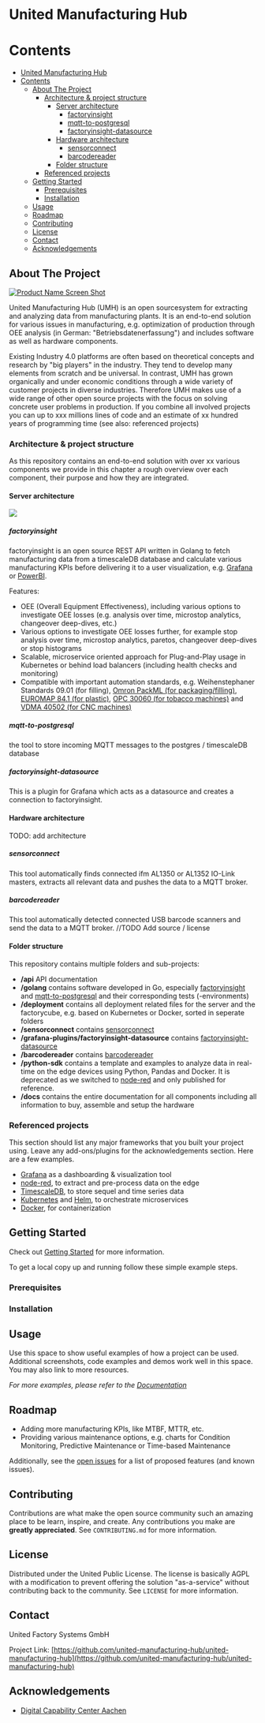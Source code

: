 <!-- PROJECT SHIELDS -->
<!--
*** I'm using markdown "reference style" links for readability.
*** Reference links are enclosed in brackets [ ] instead of parentheses ( ).
*** See the bottom of this document for the declaration of the reference variables
*** for contributors-url, forks-url, etc. This is an optional, concise syntax you may use.
*** https://www.markdownguide.org/basic-syntax/#reference-style-links
-->

<!--
[![Contributors][contributors-shield]][contributors-url]
[![Forks][forks-shield]][forks-url]
[![Stargazers][stars-shield]][stars-url]
[![Issues][issues-shield]][issues-url]
[![MIT License][license-shield]][license-url]
[![LinkedIn][linkedin-shield]][linkedin-url]

-->

<!-- PROJECT LOGO -->
# United Manufacturing Hub

# Contents
- [United Manufacturing Hub](#united-manufacturing-hub)
- [Contents](#contents)
  - [About The Project](#about-the-project)
    - [Architecture & project structure](#architecture--project-structure)
      - [Server architecture](#server-architecture)
        - [factoryinsight](#factoryinsight)
        - [mqtt-to-postgresql](#mqtt-to-postgresql)
        - [factoryinsight-datasource](#factoryinsight-datasource)
      - [Hardware architecture](#hardware-architecture)
        - [sensorconnect](#sensorconnect)
        - [barcodereader](#barcodereader)
      - [Folder structure](#folder-structure)
    - [Referenced projects](#referenced-projects)
  - [Getting Started](#getting-started)
    - [Prerequisites](#prerequisites)
    - [Installation](#installation)
  - [Usage](#usage)
  - [Roadmap](#roadmap)
  - [Contributing](#contributing)
  - [License](#license)
  - [Contact](#contact)
  - [Acknowledgements](#acknowledgements)

<!-- ABOUT THE PROJECT -->
## About The Project

[![Product Name Screen Shot][product-screenshot]](https://example.com)

United Manufacturing Hub (UMH) is an open sourcesystem for extracting and analyzing data from manufacturing plants. It is an end-to-end solution for various issues in manufacturing, e.g. optimization of production through OEE analysis (in German: "Betriebsdatenerfassung") and includes software as well as hardware components.

Existing Industry 4.0 platforms are often based on theoretical concepts and research by "big players" in the industry. They tend to develop many elements from scratch and be universal. In contrast, UMH has grown organically and under economic conditions through a wide variety of customer projects in diverse industries. Therefore UMH makes use of a wide range of other open source projects with the focus on solving concrete user problems in production. If you combine all involved projects you can up to xxx millions lines of code and an estimate of xx hundred years of programming time (see also: referenced projects)

### Architecture & project structure

As this repository contains an end-to-end solution with over xx various components we provide in this chapter a rough overview over each component, their purpose and how they are integrated.

#### Server architecture

![](docs/images/server_kubernetes.svg)

##### factoryinsight

factoryinsight is an open source REST API written in Golang to fetch manufacturing data from a timescaleDB database and calculate various manufacturing KPIs before delivering it to a user visualization, e.g. [Grafana] or [PowerBI].

Features:

- OEE (Overall Equipment Effectiveness), including various options to investigate OEE losses (e.g. analysis over time, microstop analytics, changeover deep-dives, etc.)
- Various options to investigate OEE losses further, for example stop analysis over time, microstop analytics, paretos, changeover deep-dives or stop histograms
- Scalable, microservice oriented approach for Plug-and-Play usage in Kubernetes or behind load balancers (including health checks and monitoring)
- Compatible with important automation standards, e.g. Weihenstephaner Standards 09.01 (for filling), [Omron PackML (for packaging/filling)](http://omac.org/wp-content/uploads/2016/11/PackML_Unit_Machine_Implementation_Guide-V1-00.pdf), [EUROMAP 84.1 (for plastic)](https://www.euromap.org/euromap84), [OPC 30060 (for tobacco machines)](https://reference.opcfoundation.org/v104/TMC/v100/docs/) and [VDMA 40502 (for CNC machines)](http://normung.vdma.org/viewer/-/v2article/render/32921121)

##### mqtt-to-postgresql

the tool to store incoming MQTT messages to the postgres / timescaleDB database

##### factoryinsight-datasource

This is a plugin for Grafana which acts as a datasource and creates a connection to factoryinsight.

#### Hardware architecture

TODO: add architecture

##### sensorconnect

This tool automatically finds connected ifm AL1350 or AL1352 IO-Link masters, extracts all relevant data and pushes the data to a MQTT broker.

##### barcodereader

This tool automatically detected connected USB barcode scanners and send the data to a MQTT broker. //TODO Add source / license

#### Folder structure

This repository contains multiple folders and sub-projects:

- **/api** API documentation
- **/golang** contains software developed in Go, especially [factoryinsight](#factoryinsight) and [mqtt-to-postgresql](#mqtt-to-postgresql) and their corresponding tests (-environments)
- **/deployment** contains all deployment related files for the server and the factorycube, e.g. based on Kubernetes or Docker, sorted in seperate folders
- **/sensorconnect** contains [sensorconnect](#sensorconnect)
- **/grafana-plugins/factoryinsight-datasource** contains [factoryinsight-datasource](#factoryinsight-datasource)
- **/barcodereader** contains [barcodereader](#barcodereader)
- **/python-sdk** contains a template and examples to analyze data in real-time on the edge devices using Python, Pandas and Docker. It is deprecated as we switched to [node-red] and only published for reference.
- **/docs** contains the entire documentation for all components including all information to buy, assemble and setup the hardware


### Referenced projects

This section should list any major frameworks that you built your project using. Leave any add-ons/plugins for the acknowledgements section. Here are a few examples.
- [Grafana] as a dashboarding & visualization tool
- [node-red], to extract and pre-process data on the edge
- [TimescaleDB], to store sequel and time series data
- [Kubernetes] and [Helm], to orchestrate microservices
- [Docker], for containerization


<!-- GETTING STARTED -->
## Getting Started

Check out [Getting Started](docs/getting-started.md) for more information.

To get a local copy up and running follow these simple example steps.

### Prerequisites


### Installation



<!-- USAGE EXAMPLES -->
## Usage

Use this space to show useful examples of how a project can be used. Additional screenshots, code examples and demos work well in this space. You may also link to more resources.

_For more examples, please refer to the [Documentation]_



<!-- ROADMAP -->
## Roadmap

- Adding more manufacturing KPIs, like MTBF, MTTR, etc.
- Providing various maintenance options, e.g. charts for Condition Monitoring, Predictive Maintenance or Time-based Maintenance

Additionally, see the [open issues](https://github.com/united-manufacturing-hub/united-manufacturing-hub/issues) for a list of proposed features (and known issues).



<!-- CONTRIBUTING -->
## Contributing

Contributions are what make the open source community such an amazing place to be learn, inspire, and create. Any contributions you make are **greatly appreciated**. See `CONTRIBUTING.md` for more information.


<!-- LICENSE -->
## License

Distributed under the United Public License. The license is basically AGPL with a modification to prevent offering the solution "as-a-service" without contributing back to the community. See `LICENSE` for more information.



<!-- CONTACT -->
## Contact

United Factory Systems GmbH

Project Link: [https://github.com/united-manufacturing-hub/united-manufacturing-hub](https://github.com/united-manufacturing-hub/united-manufacturing-hub)



<!-- ACKNOWLEDGEMENTS -->
## Acknowledgements
* [Digital Capability Center Aachen](https://www.mckinsey.com/business-functions/operations/how-we-help-clients/capability-center-network/our-centers/aachen)

<!-- MARKDOWN LINKS & IMAGES -->
<!-- https://www.markdownguide.org/basic-syntax/#reference-style-links -->
[product-screenshot]: images/screenshot.png
[Documentation]: https://wiki.industrial-analytics.net

<!-- Software -->
[Grafana]: https://github.com/grafana/grafana
[PowerBI]: https://powerbi.microsoft.com/
[node-red]: https://github.com/node-red/node-red
[TimescaleDB]: https://github.com/timescale/timescaledb
[Kubernetes]: https://github.com/kubernetes/kubernetes
[Helm]: https://github.com/helm/helm
[Docker]: https://github.com/docker/engine